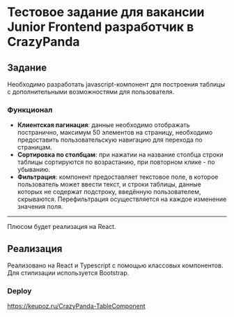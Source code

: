# Тестовое задание для вакансии Junior Frontend разработчик в CrazyPanda

## Задание

Необходимо разработать javascript-компонент для построения таблицы с дополнительными возможностями для пользователя.

### Функционал

-   **Клиентская пагинация**: данные необходимо отображать постранично, максимум 50 элементов на страницу, необходимо предоставить пользовательскую навигацию для перехода по страницам.
-   **Сортировка по столбцам**: при нажатии на название столбца строки таблицы сортируются по возрастанию, при повторном клике - по убыванию.
-   **Фильтрация**: компонент предоставляет текстовое поле, в которое пользователь может ввести текст, и строки таблицы, данные которых не содержат подстроку, введённую пользователем, скрываются. Перефильтрация осуществляется на каждое изменение значения поля.

---

Плюсом будет реализация на React.

## Реализация

Реализовано на React и Typescript с помощью классовых компонентов. Для стилизации используется Bootstrap.

### Deploy

https://keupoz.ru/CrazyPanda-TableComponent
